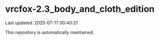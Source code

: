 # vrcfox-2.3_body_and_cloth_edition

Last updated: 2025-07-17 00:40:21

This repository is automatically maintained.
